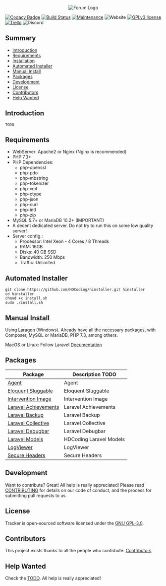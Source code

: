 <p align="center"><img src="https://i.imgur.com/4wihrL1.png" alt="Forum Logo"></p>

[![Codacy Badge](https://api.codacy.com/project/badge/Grade/b75c011dc7994b0a8ad12c6535447bf0)](https://app.codacy.com/gh/HDCoding/haitou?utm_source=github.com&utm_medium=referral&utm_content=HDCoding/haitou&utm_campaign=Badge_Grade_Dashboard)
[![Build Status](https://poser.pugx.org/laravel/framework/v/stable.svg)]()
[![Maintenance](https://img.shields.io/badge/Maintained%3F-yes-green.svg)]()
<img alt="Website" src="https://img.shields.io/website/https/haitou.site">
[![GPLv3 license](https://img.shields.io/badge/License-GPLv3-blue.svg)](/LICENSE)
[![Trello](https://img.shields.io/badge/Trello-HERE-blue.svg)](https://trello.com/invite/b/s7ad4xHY/523810e2f6c966e29f4ffc9bc16e7e44/haitou)
![Discord](https://img.shields.io/discord/525675007322357760?label=Discord&logo=discord)

## Summary

 - [Introduction](#introduction)
 - [Requirements](#requirements)
 - [Installation](#installation)
 - [Automated Installer](#automated-installer)
 - [Manual Install](#manual-install)
 - [Packages](#packages)
 - [Development](#development)
 - [License](#license)
 - [Contributors](#contributors)
 - [Help Wanted](#help-wanted)

## Introduction
	TODO

## Requirements

 - WebServer: Apache2 or Nginx (Nginx is recommended)
 - PHP 7.3+
 - PHP Dependencies:
	 - php-openssl
	 - php-pdo
	 - php-mbstring
	 - php-tokenizer
	 - php-xml
	 - php-ctype
	 - php-json
	 - php-curl
	 - php-intl
	 - php-zip
 - MySQL 5.7+ or MariaDB 10.2+ (IMPORTANT)
 - A decent dedicated server. Do not try to run this on some low quality server!
 - Server config.:
	 - Processor: Intel Xeon - 4 Cores / 8 Threads
	 - RAM: 16GB
	 - Disks: 40 GB SSD
	 - Bandwidth: 250 Mbps
	 - Traffic: Unlimited

## Automated Installer
	git clone https://github.com/HDCoding/hinstaller.git hinstaller
    cd hinstaller
    chmod +x install.sh 
    sudo ./install.sh
	
## Manual Install
Using [Laragon](https://laragon.org/download/) (Windows). Already have all the necessary packages, with Composer, MySQL or MariaDB, PHP 7.3, among others.

MacOS or Linux: Follow Laravel [Documentation](https://laravel.com/docs/6.x/installation)

## Packages

|Package|Description TODO|
|--|--|
| [Agent](https://github.com/jenssegers/agent) | Agent |
| [Eloquent Sluggable](https://github.com/cviebrock/eloquent-sluggable) | Eloquent Sluggable |
| [Intervention Image](https://github.com/Intervention/image) | Intervention Image |
| [Laravel Achievements](https://github.com/gstt/laravel-achievements) | Laravel Achievements |
| [Laravel Backup](https://github.com/spatie/laravel-backup) | Laravel Backup |
| [Laravel Collective](https://laravelcollective.com/docs/master/html) | Laravel Collective |
| [Laravel Debugbar](https://github.com/barryvdh/laravel-debugbar) | Laravel Debugbar |
| [Laravel Models](https://github.com/hdcoding/laravel-models) | HDCoding Laravel Models |
| [LogViewer](https://github.com/ARCANEDEV/LogViewer) | LogViewer |
| [Secure Headers](https://github.com/BePsvPT/secure-headers) | Secure Headers |

## Development
Want to contribute? Great! All help is really appreciated!
Please read [CONTRIBUTING](/CONTRIBUTING.md) for details on our code of conduct, and the process for submitting pull requests to us.

## License
Tracker is open-sourced software licensed under the [GNU GPL-3.0](/LICENSE).

## Contributors
This project exists thanks to all the people who contribute.
[Contributors](../../graphs/contributors)

## Help Wanted
Check the [TODO](/TODO.md). All help is really appreciated!
